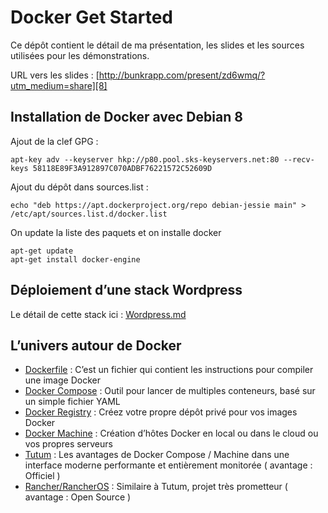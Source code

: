 # Docker Get Started

Ce dépôt contient le détail de ma présentation, les slides et les sources utilisées pour les démonstrations.

URL vers les slides : [http://bunkrapp.com/present/zd6wmq/?utm_medium=share][8]

## Installation de Docker avec Debian 8

Ajout de la clef GPG :

	apt-key adv --keyserver hkp://p80.pool.sks-keyservers.net:80 --recv-keys 58118E89F3A912897C070ADBF76221572C52609D

Ajout du dépôt dans sources.list :

	echo "deb https://apt.dockerproject.org/repo debian-jessie main" > /etc/apt/sources.list.d/docker.list

On update la liste des paquets et on installe docker

	apt-get update
	apt-get install docker-engine

## Déploiement d’une stack Wordpress
Le détail de cette stack ici : [Wordpress.md][1]

## L’univers autour de Docker

- [Dockerfile][2] : C’est un fichier qui contient les instructions pour compiler une image Docker
- [Docker Compose][3] : Outil pour lancer de multiples conteneurs, basé sur un simple fichier YAML
- [Docker Registry][4] : Créez votre propre dépôt privé pour vos images Docker
- [Docker Machine][5] : Création d’hôtes Docker en local ou dans le cloud ou vos propres serveurs
- [Tutum][6] : Les avantages de Docker Compose / Machine dans une interface moderne performante et entièrement monitorée ( avantage : Officiel )
- [Rancher/RancherOS][7] : Similaire à Tutum, projet très prometteur ( avantage : Open Source )

[1]:	Wordpress.md
[2]:	https://docs.docker.com/v1.8/reference/builder/
[3]:	https://docs.docker.com/compose/
[4]:	https://docs.docker.com/registry/
[5]:	https://docs.docker.com/machine/
[6]:	https://www.tutum.co/
[7]:	http://rancher.com/
[8]:	http://bunkrapp.com/present/zd6wmq/?utm_medium=share
